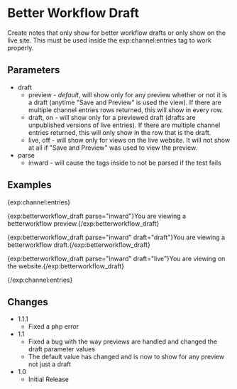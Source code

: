 # Better Workflow Draft #

Create notes that only show for better workflow drafts or only show on the live site.  This must be used inside the exp:channel:entries tag to work properly.

## Parameters

* draft 
	* preview  - _default_, will show only for any preview whether or not it is a draft (anytime "Save and Preview" is used the view).  If there are multiple channel entries rows returned, this will show in every row.
	* draft, on - will show only for a previewed draft (drafts are unpublished versions of live entries).  If there are multiple channel entries returned, this will only show in the row that is the draft.
	* live, off - will show only for views on the live website.  It will not show at all if "Save and Preview" was used to view the preview.
* parse
	* inward - will cause the tags inside to not be parsed if the test fails

## Examples
{exp:channel:entries}

{exp:betterworkflow_draft parse="inward"}You are viewing a betterworkflow preview.{/exp:betterworkflow_draft}

{exp:betterworkflow_draft parse="inward" draft="draft"}You are viewing a betterworkflow draft.{/exp:betterworkflow_draft}

{exp:betterworkflow_draft parse="inward" draft="live"}You are viewing on the website.{/exp:betterworkflow_draft}

{/exp:channel:entries}

## Changes
* 1.1.1
	* Fixed a php error
* 1.1
	* Fixed a bug with the way previews are handled and changed the draft parameter values
	* The default value has changed and is now to show for any preview not just a draft
* 1.0
	* Initial Release